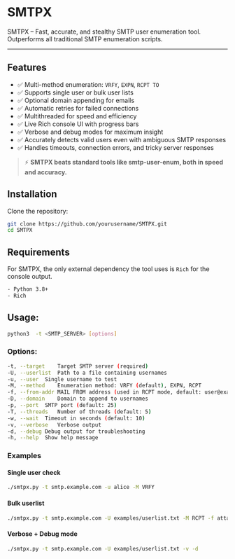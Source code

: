 # SMTPX
SMTPX – Fast, accurate, and stealthy SMTP user enumeration tool. Outperforms all traditional SMTP enumeration scripts.

---

## Features

- ✅ Multi-method enumeration: `VRFY`, `EXPN`, `RCPT TO`
- ✅ Supports single user or bulk user lists
- ✅ Optional domain appending for emails
- ✅ Automatic retries for failed connections
- ✅ Multithreaded for speed and efficiency
- ✅ Live Rich console UI with progress bars
- ✅ Verbose and debug modes for maximum insight
- ✅ Accurately detects valid users even with ambiguous SMTP responses
- ✅ Handles timeouts, connection errors, and tricky server responses

> ⚡ **SMTPX beats standard tools like smtp-user-enum, both in speed and accuracy.**


## Installation

Clone the repository:
```bash
git clone https://github.com/yourusername/SMTPX.git
cd SMTPX
```

## Requirements
For SMTPX, the only external dependency the tool uses is `Rich` for the console output.
```bash
- Python 3.8+
- Rich
```

## Usage:
```bash
python3  -t <SMTP_SERVER> [options]
```

### Options:
```bash
-t, --target	Target SMTP server (required)
-U, --userlist	Path to a file containing usernames
-u, --user	Single username to test
-M, --method	Enumeration method: VRFY (default), EXPN, RCPT
-f, --from-addr	MAIL FROM address (used in RCPT mode, default: user@example.com)
-D, --domain	Domain to append to usernames
-p, --port	SMTP port (default: 25)
-T, --threads	Number of threads (default: 5)
-w, --wait	Timeout in seconds (default: 10)
-v, --verbose	Verbose output
-d, --debug	Debug output for troubleshooting
-h, --help	Show help message
```

### Examples
#### Single user check
```bash
./smtpx.py -t smtp.example.com -u alice -M VRFY
```

#### Bulk userlist
```bash
./smtpx.py -t smtp.example.com -U examples/userlist.txt -M RCPT -f attacker@example.com -D example.com -T 10
```

#### Verbose + Debug mode
```bash
./smtpx.py -t smtp.example.com -U examples/userlist.txt -v -d
```
